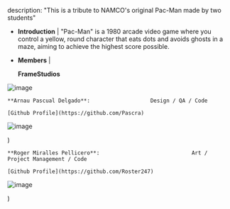 description: "This is a tribute to NAMCO's original Pac-Man made by two students"


  - **Introduction**
    |
   "Pac-Man" is a 1980 arcade video game where you control a yellow, round character that eats dots and avoids ghosts in a maze, aiming to achieve the highest score possible.
  - **Members**
    |

    **FrameStudios**
    
![image](https://github.com/Pascra/Pac-Man/assets/160216424/e9302dc3-b621-4362-80dd-b6a1fb5e0067)


    **Arnau Pascual Delgado**:                   Design / QA / Code
    
    [Github Profile](https://github.com/Pascra)
    
   ![image](https://github.com/Pascra/Pac-Man/assets/160216424/85b0a63f-80fc-460c-8c22-43d5377a4686)

)


    **Roger Miralles Pellicero**:                             Art / Project Management / Code
    
    [Github Profile](https://github.com/Roster247)

   ![image](https://github.com/Pascra/Pac-Man/assets/160216424/297a4573-6d18-4ade-b617-62d2818197d9)

)
